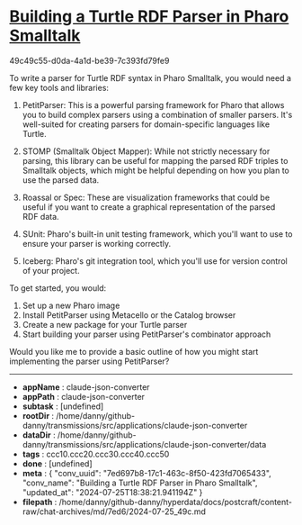 # [Building a Turtle RDF Parser in Pharo Smalltalk](https://claude.ai/chat/7ed697b8-17c1-463c-8f50-423fd7065433)

49c49c55-d0da-4a1d-be39-7c393fd79fe9

 To write a parser for Turtle RDF syntax in Pharo Smalltalk, you would need a few key tools and libraries:

1. PetitParser: This is a powerful parsing framework for Pharo that allows you to build complex parsers using a combination of smaller parsers. It's well-suited for creating parsers for domain-specific languages like Turtle.

2. STOMP (Smalltalk Object Mapper): While not strictly necessary for parsing, this library can be useful for mapping the parsed RDF triples to Smalltalk objects, which might be helpful depending on how you plan to use the parsed data.

3. Roassal or Spec: These are visualization frameworks that could be useful if you want to create a graphical representation of the parsed RDF data.

4. SUnit: Pharo's built-in unit testing framework, which you'll want to use to ensure your parser is working correctly.

5. Iceberg: Pharo's git integration tool, which you'll use for version control of your project.

To get started, you would:

1. Set up a new Pharo image
2. Install PetitParser using Metacello or the Catalog browser
3. Create a new package for your Turtle parser
4. Start building your parser using PetitParser's combinator approach

Would you like me to provide a basic outline of how you might start implementing the parser using PetitParser?

---

* **appName** : claude-json-converter
* **appPath** : claude-json-converter
* **subtask** : [undefined]
* **rootDir** : /home/danny/github-danny/transmissions/src/applications/claude-json-converter
* **dataDir** : /home/danny/github-danny/transmissions/src/applications/claude-json-converter/data
* **tags** : ccc10.ccc20.ccc30.ccc40.ccc50
* **done** : [undefined]
* **meta** : {
  "conv_uuid": "7ed697b8-17c1-463c-8f50-423fd7065433",
  "conv_name": "Building a Turtle RDF Parser in Pharo Smalltalk",
  "updated_at": "2024-07-25T18:38:21.941194Z"
}
* **filepath** : /home/danny/github-danny/hyperdata/docs/postcraft/content-raw/chat-archives/md/7ed6/2024-07-25_49c.md